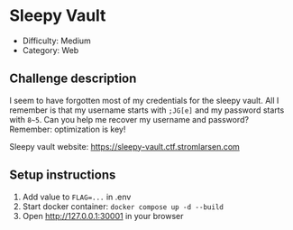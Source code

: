 # Sleepy Vault

-   Difficulty: Medium
-   Category: Web

## Challenge description

I seem to have forgotten most of my credentials for the sleepy vault. All I remember is that my username starts with `;JG[e]` and my password starts with `8~5`. Can you help me recover my username and password? Remember: optimization is key!

Sleepy vault website: <https://sleepy-vault.ctf.stromlarsen.com>

## Setup instructions

1. Add value to `FLAG=...` in .env
2. Start docker container: `docker compose up -d --build`
3. Open <http://127.0.0.1:30001> in your browser

